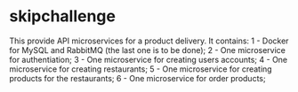# skipchallenge
This provide API microservices for a product delivery. It contains:
1 - Docker for MySQL and RabbitMQ (the last one is to be done);
2 - One microservice for authentiation;
3 - One microservice for creating users accounts;
4 - One microservice for creating restaurants;
5 - One microservice for creating products for the restaurants;
6 - One microservice for order products;
